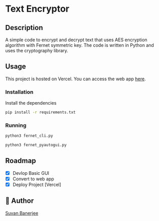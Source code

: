 # Text Encryptor

## Description
A simple code to encrypt and decrypt text that uses AES encryption algorithm with Fernet symmetric key. The code is written in Python and uses the cryptography library.

## Usage
This project is hosted on Vercel. You can access the web app [here](https://text-encryptor-gilt.vercel.app/).

### Installation
Install the dependencies
```bash
pip install -r requirements.txt
```
### Running
```bash
python3 fernet_cli.py
```
```bash
python3 fernet_pyautogui.py
```

## Roadmap

- [x] Devlop Basic GUI
- [x] Convert to web app
- [x] Deploy Project [Vercel]

## 👥 Author

[Suvan Banerjee](https://github.com/suvanbanerjee)

